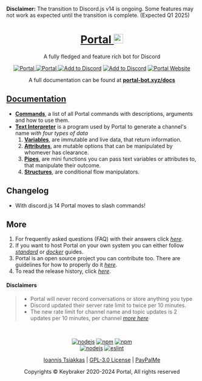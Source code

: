 <p align="left">
    <strong>Disclaimer:</strong> The transition to Discord.js v14 is ongoing. Some features may not work as expected until the transition is complete. (Expected Q1 2025)
</p>

<h1 align="center">
    <a href="https://portal-bot.xyz" target="_blank">
        Portal <img src="https://github.com/keybraker/portal/blob/master/src/assets/img/portal_logo.png" alt="Portal logo" width="25" height="25">
    </a>
</h1>

<p align="center">A fully fledged and feature rich bot for Discord</p>

<!-- <p align="center">
    Automatic voice channel generation with live name update<br>
    Music player that is clean and clutter-free, all from one channel<br>
    Assigns and strips roles from users with a single reaction<br>
    Create temporary "focus" channels for private conversations<br>
    Portal will keep you up to speed, with voice announcements<br>
    Get the latest on many topics, from weather to corona to news<br>
    You can create URL-only text channels<br>
</p> -->

<p align="center">
    <a href="https://top.gg/bot/704400876860735569">
        <img src="https://top.gg/api/widget/status/704400876860735569.svg?noavatar=true" alt="Portal" />
    </a>
    <a href="https://top.gg/bot/704400876860735569">
        <img src="https://top.gg/api/widget/upvotes/704400876860735569.svg?noavatar=true" alt="Portal" />
    </a>
    <a href="https://discord.com/api/oauth2/authorize?client_id=704400876860735569&permissions=8&redirect_uri=http%3A%2F%2Fwww.localhost%3A4000%2Fpremium%2F&scope=bot"><img src="https://img.shields.io/badge/📥-Add%20to%20Discord-blue" alt="Add to Discord" /></a>
    <a href="https://discord.gg/WrMUzJYyzJ"><img src="https://img.shields.io/badge/Discord-Portal%20Official-green" alt="Add to Discord" /></a>
    <a href="https://portal-bot.xyz"><img src="https://img.shields.io/badge/Portal-Website%20Official-red" alt="Portal Website" /></a>
</p>

<p align="center">A full documentation can be found at <b><a href="https://portal-bot.xyz/docs/">portal-bot.xyz/docs</b></p>

## Documentation

- **[Commands](https://portal-bot.xyz/docs/commands/description)**, a list of all Portal commands with descriptions, arguments and how to use them.
- **[Text Interpreter](https://portal-bot.xyz/docs/interpreter/description)** is a program used by Portal to generate a channel's name _with four types of data_
  1. **[Variables](https://portal-bot.xyz/docs/interpreter/objects/variables/description)**, are immutable and live data, that return information.
  2. **[Attributes](https://portal-bot.xyz/docs/interpreter/objects/attributes/description)**, are mutable options that can be manipulated by whomever has clearance.
  3. **[Pipes](https://portal-bot.xyz/docs/interpreter/objects/pipes/description)**, are mini functions you can pass text variables or attributes to, that manipulate their outcome.
  4. **[Structures](https://portal-bot.xyz/docs/interpreter/objects/structures/description)**, are conditional flow manipulators.

## Changelog

- With discord.js 14 Portal moves to slash commands!

## More

1. For frequently asked questions (FAQ) with their answers click _[here](https://portal-bot.xyz/help/#faq)_.
2. If you want to host Portal on your own system you can either follow _[standard](https://portal-bot.xyz/hosting/standard/prerequisites)_ or _[docker](https://portal-bot.xyz/hosting/docker/prerequisites)_ guides.
3. Portal is an open source project you can contribute too. There are guidelines for how to properly do it _[here](https://github.com/keybraker/portal/blob/master/docs/CONTRIBUTING.md)_.
4. To read the release history, click _[here](https://portal-bot.xyz/blog)_.

#### Disclaimers

> - Portal will never record conversations or store anything you type
> - Discord updated their server rate limit to twice per 10 minutes.<br>
> - The new rate limit for channel name and topic updates is 2 updates per 10 minutes, per channel _[more here](https://github.com/discordjs/discord.js/issues/4327)_

<br>

<p align="center">
    <a href="https://nodejs.org/en/"><img src="https://img.shields.io/badge/node-v18.14.2-blue" alt="nodejs" /></a>
    <a href="https://www.npmjs.com/"><img src="https://img.shields.io/badge/npm-v9.8.1-blue" alt="npm" /></a>
    <a href="https://www.npmjs.com/"><img src="https://img.shields.io/badge/discord.js-v14.12.1-blue" alt="npm" /></a></br>
    <a href="https://github.com/keybraker/Portal/actions/workflows/nodejs.yml"><img src="https://github.com/keybraker/Portal/actions/workflows/nodejs.yml/badge.svg" alt="nodejs" /></a>
    <a href="https://github.com/keybraker/Portal/actions/workflows/eslint.yml"><img src="https://github.com/keybraker/Portal/actions/workflows/eslint.yml/badge.svg" alt="eslint" /></a>
</p>

<p align="center">
   <a href="https://github.com/keybraker">Ioannis Tsiakkas</a> | <a href="http://www.gnu.org/philosophy/free-sw.html">GPL-3.0 License</a> | <a href="https://www.paypal.com/paypalme/tsiakkas">PayPalMe</a>
</p>

<p align="center">Copyrights © Keybraker 2020-2024 Portal, All rights reserved</p>
